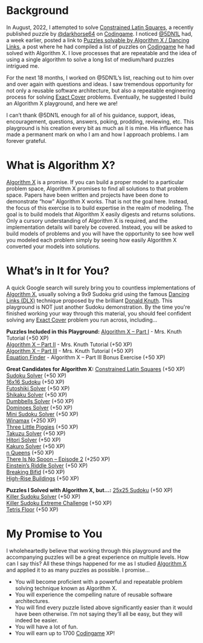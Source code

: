 # Background

In August, 2022, I attempted to solve [Constrained Latin Squares]( https://www.codingame.com/training/medium/constrained-latin-squares), a recently published puzzle by [@darkhorse64]( https://www.codingame.com/profile/c9ebe76a83b33730956eda0534d6cad86053292) on [Codingame](www.codingame.com). I noticed [@5DN1L]( https://www.codingame.com/profile/bbb8f47ea4601179303c20acdbf5fb6c1904782) had, a week earlier, posted a link to [Puzzles solvable by Algorithm X / Dancing Links](https://www.codingame.com/forum/t/puzzles-solvable-by-algorithm-x-dancing-links/196871), a post where he had compiled a list of puzzles on [Codingame](www.codingame.com) he had solved with Algorithm X. I love processes that are repeatable and the idea of using a single algorithm to solve a long list of medium/hard puzzles intrigued me.

For the next 18 months, I worked on @5DN1L’s list, reaching out to him over and over again with questions and ideas. I saw tremendous opportunity for not only a reusable software architecture, but also a repeatable engineering process for solving [Exact Cover]( https://en.wikipedia.org/wiki/Exact_cover) problems. Eventually, he suggested I build an Algorithm X playground, and here we are!

I can’t thank @5DN1L enough for all of his guidance, support, ideas, encouragement, questions, answers, poking, prodding, reviewing, etc. This playground is his creation every bit as much as it is mine. His influence has made a permanent mark on who I am and how I approach problems. I am forever grateful.

# What is Algorithm X?

[Algorithm X]( https://en.wikipedia.org/wiki/Knuth%27s_Algorithm_X) is a promise. If you can build a proper model to a particular problem space, Algorithm X promises to find all solutions to that problem space. Papers have been written and projects have been done to demonstrate “how” Algorithm X works. That is not the goal here. Instead, the focus of this exercise is to build expertise in the realm of modeling. The goal is to build models that Algorithm X easily digests and returns solutions. Only a cursory understanding of Algorithm X is required, and the implementation details will barely be covered. Instead, you will be asked to build models of problems and you will have the opportunity to see how well you modeled each problem simply by seeing how easily Algorithm X converted your models into solutions.

# What’s in It for You?

A quick Google search will surely bring you to countless implementations of [Algorithm X]( https://en.wikipedia.org/wiki/Knuth%27s_Algorithm_X), usually solving a 9x9 Sudoku grid using the famous [Dancing Links (DLX)]( https://en.wikipedia.org/wiki/Dancing_Links) technique proposed by the brilliant [Donald Knuth]( https://www-cs-faculty.stanford.edu/~knuth/). This playground is NOT just another Sudoku demonstration. By the time you're finished working your way through this material, you should feel confident solving any [Exact Cover]( https://en.wikipedia.org/wiki/Exact_cover) problem you run across, including…

__Puzzles Included in this Playground:__
[Algorithm X – Part I]( https://www.codingame.com) -  Mrs. Knuth Tutorial (+50 XP)
<BR>[Algorithm X – Part II]( https://www.codingame.com) -  Mrs. Knuth Tutorial (+50 XP)
<BR>[Algorithm X – Part III]( https://www.codingame.com) - Mrs. Knuth Tutorial (+50 XP)
<BR>[Equation Finder]( https://www.codingame.com) - Algorithm X – Part III Bonus Exercise (+50 XP)

__Great Candidates for Algorithm X:__
[Constrained Latin Squares]( https://www.codingame.com/training/medium/constrained-latin-squares) (+50 XP)
<BR>[Sudoku Solver](https://www.codingame.com/training/medium/sudoku-solver) (+50 XP)
<BR>[16x16 Sudoku]( https://www.codingame.com/training/medium/16x16-sudoku) (+50 XP)
<BR>[Futoshiki Solver](https://www.codingame.com/training/medium/futoshiki-solver) (+50 XP)
<BR>[Shikaku Solver](https://www.codingame.com/training/medium/shikaku-solver) (+50 XP)
<BR>[Dumbbells Solver](https://www.codingame.com/training/hard/dumbbells-solver) (+50 XP)
<BR>[Dominoes Solver](https://www.codingame.com/training/hard/dominoes-solver) (+50 XP)
<BR>[Mini Sudoku Solver]( https://www.codingame.com/training/hard/mini-sudoku-solver) (+50 XP)
<BR>[Winamax]( https://www.codingame.com/training/hard/winamax-sponsored-contest) (+250 XP)
<BR>[Three Little Piggies]( https://www.codingame.com/training/hard/three-little-piggies) (+50 XP)
<BR>[Takuzu Solver]( https://www.codingame.com/training/hard/takuzu-solver) (+50 XP)
<BR>[Hitori Solver]( https://www.codingame.com/training/hard/hitori-solver) (+50 XP)
<BR>[Kakuro Solver]( https://www.codingame.com/training/hard/kakuro-solver) (+50 XP)
<BR>[n Queens]( https://www.codingame.com/training/hard/n-queens) (+50 XP)
<BR>[There Is No Spoon – Episode 2]( https://www.codingame.com/training/hard/there-is-no-spoon-episode-2) (+250 XP)
<BR>[Einstein’s Riddle Solver]( https://www.codingame.com/training/hard/einsteins-riddle-solver) (+50 XP)
<BR>[Breaking Bifid]( https://www.codingame.com/training/hard/breaking-bifid) (+50 XP)
<BR>[High-Rise Buildings](https://www.codingame.com/training/expert/high-rise-buildings) (+50 XP)

__Puzzles I Solved with Algorithm X, but...:__
[25x25 Sudoku](https://www.codingame.com/training/expert/25x25-sudoku) (+50 XP)
<BR>[Killer Sudoku Solver](https://www.codingame.com/training/medium/killer-sudoku-solver) (+50 XP)
<BR>[Killer Sudoku Extreme Challenge](https://www.codingame.com/training/hard/killer-sudoku-extreme-challenge) (+50 XP)
<BR>[Tetris Floor](https://www.codingame.com/training/hard/tetris-floor) (+50 XP)

# My Promise to You

I wholeheartedly believe that working through this playground and the accompanying puzzles will be a great experience on multiple levels. How can I say this? All these things happened for me as I studied [Algorithm X]( https://en.wikipedia.org/wiki/Knuth%27s_Algorithm_X) and applied it to as many puzzles as possible. I promise…

* You will become proficient with a powerful and repeatable problem solving technique known as Algorithm X.
* You will experience the compelling nature of reusable software architectures.
* You will find every puzzle listed above significantly easier than it would have been otherwise. I’m not saying they’ll all be easy, but they will indeed be easier.
* You will have a lot of fun.
* You will earn up to 1700 [Codingame](www.codingame.com) XP!

